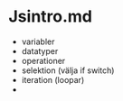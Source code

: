 # Jsintro.md

* variabler
* datatyper
* operationer
* selektion (välja if switch)
* iteration (loopar)
* 
